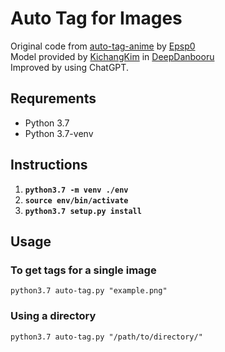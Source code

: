 # Auto Tag for Images
Original code from [auto-tag-anime](https://github.com/Epsp0/auto-tag-anime) by [Epsp0](https://github.com/Epsp0)\
Model provided by [KichangKim](https://github.com/KichangKim) in [DeepDanbooru](https://github.com/KichangKim/DeepDanbooru)\
Improved by using ChatGPT.

## Requrements
- Python 3.7
- Python 3.7-venv

## Instructions
1. **`python3.7 -m venv ./env`**
1. **`source env/bin/activate`**
1. **`python3.7 setup.py install`**

## Usage
### To get tags for a single image
`python3.7 auto-tag.py "example.png"`

### Using a directory
`python3.7 auto-tag.py "/path/to/directory/"`
